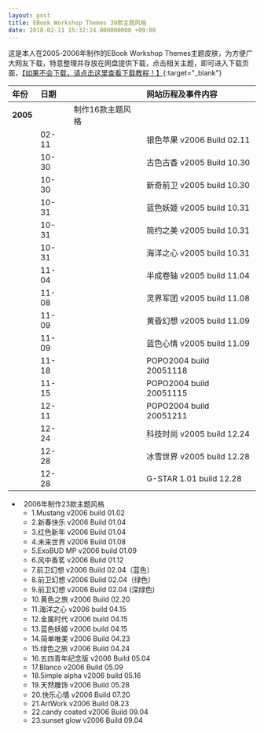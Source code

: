 ```yaml
---
layout: post
title: EBook Workshop Themes 39款主题风格
date: 2018-02-11 15:32:24.000000000 +09:00
---
```


这是本人在2005-2006年制作的EBook Workshop Themes主题皮肤，为方便广大网友下载，特意整理并存放在网盘提供下载，点击相关主题，即可进入下载页面，[【如果不会下载，请点击这里查看下载教程！】](http://blog.sina.com.cn/s/blog_180e76fbf0102x78i.html){:target="_blank"}

| 年份 | 日期 |     |网站历程及事件内容 |
|:-------------|:-------------|:------|:------------| 
|**2005**|     | 制作16款主题风格    ||
|    |02-11|     |银色苹果 v2006 Build 02.11|
|    |10-30|     |古色古香 v2005 Build 10.30|
|    |10-30|     |新奇前卫 v2005 build 10.30|
|    |10-31|     |蓝色妖姬 v2005 build 10.31|
|    |10-31|     |简约之美 v2005 build 10.31 |   
|    |10-31|     |海洋之心 v2005 build 10.31|
|    |11-04|     |半成卷轴 v2005 build 11.04|
|    |11-08|     |灵界军团 v2005 build 11.08|
|    |11-09|     |黄昏幻想 v2005 build 11.09|
|    |11-09|     |蓝色心情 v2005 build 11.09|
|    |11-18|     |POPO2004 build 20051118|
|    |11-15|     |POPO2004 build 20051115|
|    |12-11|     |POPO2004 build 20051211|
|    |12-24|     |科技时尚 v2005 build 12.24|
|    |12-28|     |冰雪世界 v2005 build 12.28|
|    |12-28|     |G-STAR 1.01  build 12.28|



*   2006年制作23款主题风格
    *   1.Mustang v2006 build 01.02
    *   2.新春快乐 v2006 Build 01.04
    *   3.红色新年 v2006 Build 01.04
    *   4.未来世界 v2006 Build 01.08
    *   5.ExoBUD MP v2006 build 01.09
    *   6.风中香茗 v2006 Build 01.12    
    *   7.前卫幻想 v2006 Build 02.04（蓝色）
    *   8.前卫幻想 v2006 Build 02.04（绿色）
    *   9.前卫幻想 v2006 Build 02.04 (深绿色)
    *   10.黄色之旅 v2006 Build 02.20
    *   11.海洋之心 v2006 build 04.15
    *   12.金属时代 v2006 build 04.15
    *   13.蓝色妖姬 v2006 build 04.15
    *   14.简单唯美 v2006 Build 04.23
    *   15.绿色之旅 v2006 Build 04.24
    *   16.五四青年纪念版 v2006 Build 05.04
    *   17.Blanco v2006 Build 05.09
    *   18.5imple alpha v2006 build 05.16
    *   19.天然雕饰 v2006 Build 05.28
    *   20.快乐心情 v2006 Build 07.20
    *   21.ArtWork v2006 Build 08.23
    *   22.candy coated v2006 Build 09.04
    *   23.sunset glow v2006 Build 09.04
    
    
